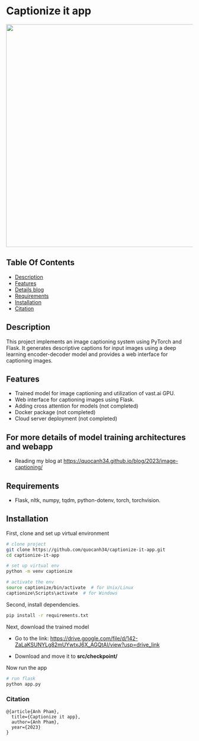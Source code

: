 <div align="left">
    <h1>Captionize it app</h1>
    <img src="https://github.com/quocanh34/captionize-it-app/blob/master/github_video.gif" width="800" height="600" />
</div>

## Table Of Contents
-  [Description](#description)
-  [Features](#features)
-  [Details blog](#for-more-details-of-model-training-architectures-and-webapp)
-  [Requirements](#requirements)
-  [Installation](#installation)
-  [Citation](#citation)

## Description   
This project implements an image captioning system using PyTorch and Flask. It generates descriptive captions for input images using a deep learning encoder-decoder model and provides a web interface for captioning images.

## Features
- Trained model for image captioning and utilization of vast.ai GPU.
- Web interface for captioning images using Flask.
- Adding cross attention for models (not completed)
- Docker package (not completed)
- Cloud server deployment (not completed)

## For more details of model training architectures and webapp
- Reading my blog at https://quocanh34.github.io/blog/2023/image-captioning/

## Requirements
- Flask, nltk, numpy, tqdm, python-dotenv, torch, torchvision.

## Installation
First, clone and set up virtual environment

```bash
# clone project   
git clone https://github.com/quocanh34/captionize-it-app.git
cd captionize-it-app

# set up virtual env   
python -m venv captionize

# activate the env
source captionize/bin/activate  # for Unix/Linux
captionize\Scripts\activate  # for Windows
```   
Second, install dependencies.   

```bash
pip install -r requirements.txt
```  
Next, download the trained model

- Go to the link: https://drive.google.com/file/d/142-ZaLaKSUNYLg82mUYwtxJ6X_AGQtAI/view?usp=drive_link

- Download and move it to **src/checkpoint/**

Now run the app
```bash
# run flask 
python app.py
```   

### Citation   
```
@{article{Anh Pham},
  title={Captionize it app},
  author={Anh Pham},
  year={2023}
}
```   

